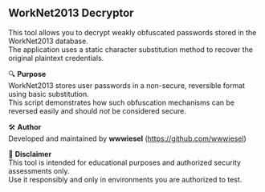 ## WorkNet2013 Decryptor

This tool allows you to decrypt weakly obfuscated passwords stored in the WorkNet2013 database.  
The application uses a static character substitution method to recover the original plaintext credentials.

🔍 **Purpose**  
WorkNet2013 stores user passwords in a non-secure, reversible format using basic substitution.  
This script demonstrates how such obfuscation mechanisms can be reversed easily and should *not* be considered secure.

🛠️ **Author**  
Developed and maintained by **wwwiesel** (https://github.com/wwwiesel)

📢 **Disclaimer**  
This tool is intended for educational purposes and authorized security assessments only.  
Use it responsibly and only in environments you are authorized to test.
